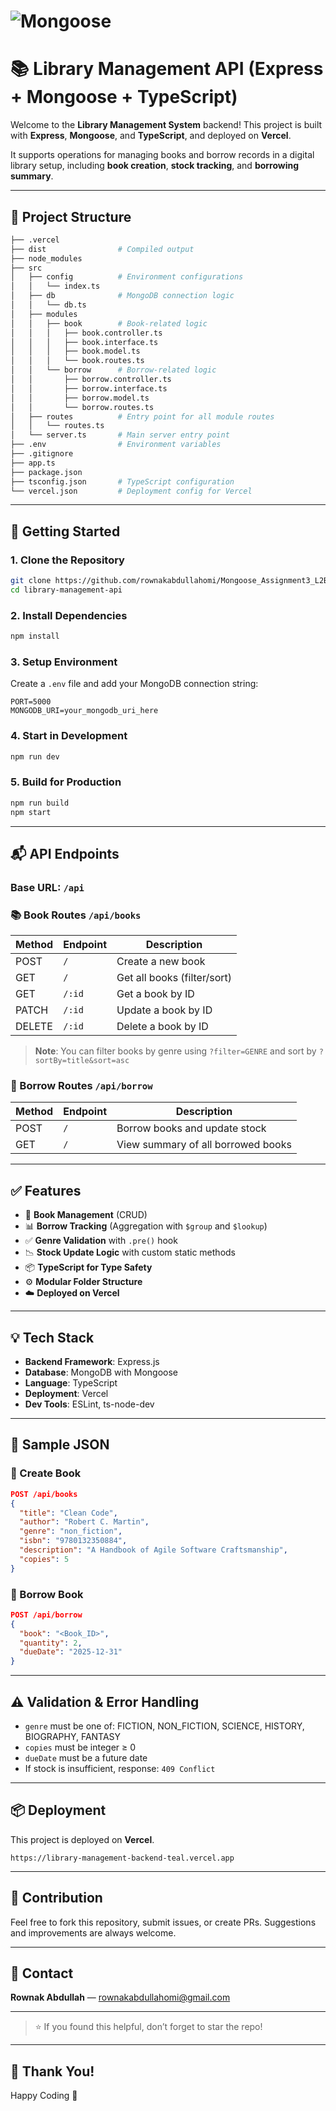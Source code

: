 # ![Mongoose](https://i.ibb.co/MyS3z0PS/mongoose.png)

# 📚 Library Management API (Express + Mongoose + TypeScript)

Welcome to the **Library Management System** backend! This project is built with **Express**, **Mongoose**, and **TypeScript**, and deployed on **Vercel**.

It supports operations for managing books and borrow records in a digital library setup, including **book creation**, **stock tracking**, and **borrowing summary**.

---

## 📁 Project Structure

```bash
├── .vercel
├── dist                # Compiled output
├── node_modules
├── src
│   ├── config          # Environment configurations
│   │   └── index.ts
│   ├── db              # MongoDB connection logic
│   │   └── db.ts
│   ├── modules
│   │   ├── book        # Book-related logic
│   │   │   ├── book.controller.ts
│   │   │   ├── book.interface.ts
│   │   │   ├── book.model.ts
│   │   │   └── book.routes.ts
│   │   └── borrow      # Borrow-related logic
│   │       ├── borrow.controller.ts
│   │       ├── borrow.interface.ts
│   │       ├── borrow.model.ts
│   │       └── borrow.routes.ts
│   ├── routes          # Entry point for all module routes
│   │   └── routes.ts
│   └── server.ts       # Main server entry point
├── .env                # Environment variables
├── .gitignore
├── app.ts
├── package.json
├── tsconfig.json       # TypeScript configuration
└── vercel.json         # Deployment config for Vercel
```

---

## 🚀 Getting Started

### 1. Clone the Repository

```bash
git clone https://github.com/rownakabdullahomi/Mongoose_Assignment3_L2B5.git
cd library-management-api
```

### 2. Install Dependencies

```bash
npm install
```

### 3. Setup Environment

Create a `.env` file and add your MongoDB connection string:

```env
PORT=5000
MONGODB_URI=your_mongodb_uri_here
```

### 4. Start in Development

```bash
npm run dev
```

### 5. Build for Production

```bash
npm run build
npm start
```

---

## 📬 API Endpoints

### Base URL: `/api`

### 📚 Book Routes `/api/books`

| Method | Endpoint | Description                 |
| ------ | -------- | --------------------------- |
| POST   | `/`      | Create a new book           |
| GET    | `/`      | Get all books (filter/sort) |
| GET    | `/:id`   | Get a book by ID            |
| PATCH  | `/:id`   | Update a book by ID         |
| DELETE | `/:id`   | Delete a book by ID         |

> **Note**: You can filter books by genre using `?filter=GENRE` and sort by `?sortBy=title&sort=asc`

### 🔁 Borrow Routes `/api/borrow`

| Method | Endpoint | Description                        |
| ------ | -------- | ---------------------------------- |
| POST   | `/`      | Borrow books and update stock      |
| GET    | `/`      | View summary of all borrowed books |

---

## ✅ Features

* 📖 **Book Management** (CRUD)
* 📊 **Borrow Tracking** (Aggregation with `$group` and `$lookup`)
* ✅ **Genre Validation** with `.pre()` hook
* 📉 **Stock Update Logic** with custom static methods
* 📦 **TypeScript for Type Safety**
* ⚙️ **Modular Folder Structure**
* ☁️ **Deployed on Vercel**

---

## 💡 Tech Stack

* **Backend Framework**: Express.js
* **Database**: MongoDB with Mongoose
* **Language**: TypeScript
* **Deployment**: Vercel
* **Dev Tools**: ESLint, ts-node-dev

---

## 🧪 Sample JSON

### 📘 Create Book

```json
POST /api/books
{
  "title": "Clean Code",
  "author": "Robert C. Martin",
  "genre": "non_fiction",
  "isbn": "9780132350884",
  "description": "A Handbook of Agile Software Craftsmanship",
  "copies": 5
}
```

### 🔁 Borrow Book

```json
POST /api/borrow
{
  "book": "<Book_ID>",
  "quantity": 2,
  "dueDate": "2025-12-31"
}
```

---

## ⚠️ Validation & Error Handling

* `genre` must be one of: FICTION, NON\_FICTION, SCIENCE, HISTORY, BIOGRAPHY, FANTASY
* `copies` must be integer ≥ 0
* `dueDate` must be a future date
* If stock is insufficient, response: `409 Conflict`

---

## 📦 Deployment

This project is deployed on **Vercel**.

```
https://library-management-backend-teal.vercel.app
```

---

## 🙌 Contribution

Feel free to fork this repository, submit issues, or create PRs. Suggestions and improvements are always welcome.

---

## 📧 Contact

**Rownak Abdullah** — [rownakabdullahomi@gmail.com](rownakabdullahomi@gmail.com) 

---

> ⭐ If you found this helpful, don’t forget to star the repo!

---

## 🤝 Thank You!

Happy Coding 🚀
